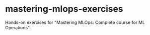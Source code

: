 # mastering-mlops-exercises
Hands-on exercises for "Mastering MLOps: Complete course for ML Operations".
